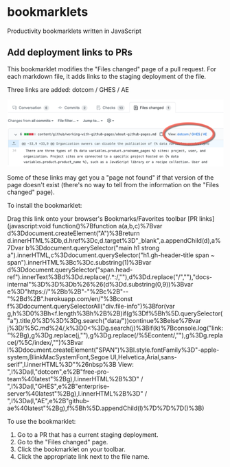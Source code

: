 # bookmarklets
Productivity bookmarklets written in JavaScript 

## Add deployment links to PRs

This bookmarklet modifies the "Files changed" page of a pull request. For each markdown file, it adds links to the  staging deployment of the file. 

Three links are added: dotcom / GHES / AE

![Links added to a PR](bookmarklet-pr-links.png)

Some of these links may get you a "page not found" if that version of the page doesn't exist (there's no way to tell from the information on the "Files changed" page).

To install the bookmarklet:

Drag this link onto your browser's Bookmarks/Favorites toolbar [PR links](javascript:void function()%7Bfunction a(a,b,c)%7Bvar d%3Ddocument.createElement(&quot;A&quot;)%3Breturn d.innerHTML%3Db,d.href%3Dc,d.target%3D&quot;_blank&quot;,a.appendChild(d),a%7Dvar b%3Ddocument.querySelector(&quot;main h1 strong a&quot;).innerHTML,c%3Ddocument.querySelector(&quot;h1.gh-header-title span ~ span&quot;).innerHTML%3Bc%3Dc.substring(1)%3Bvar d%3Ddocument.querySelector(&quot;span.head-ref&quot;).innerText%3Bd%3Dd.replace(/.*:/,&quot;&quot;),d%3Dd.replace(&quot;/&quot;,&quot;&quot;),&quot;docs-internal&quot;%3D%3D%3Db%26%26(d%3Dd.substring(0,9))%3Bvar e%3D&quot;https://&quot;%2Bb%2B&quot;-&quot;%2Bc%2B&quot;--&quot;%2Bd%2B&quot;.herokuapp.com/en/&quot;%3Bconst f%3Ddocument.querySelectorAll(&quot;div.file-info&quot;)%3Bfor(var g,h%3D0%3Bh<f.length%3Bh%2B%2B)if(g%3Df%5Bh%5D.querySelector(&quot;a&quot;).title,0%3D%3D%3Dg.search(&quot;data/&quot;))continue%3Belse%7Bvar j%3D/%5C.md%24/,k%3D0<%3Dg.search(j)%3Bif(k)%7Bconsole.log(&quot;link: &quot;%2Bg),g%3Dg.replace(j,&quot;&quot;),g%3Dg.replace(/%5Econtent/,&quot;&quot;),g%3Dg.replace(/%5C/index/,&quot;&quot;)%3Bvar l%3Ddocument.createElement(&quot;SPAN&quot;)%3Bl.style.fontFamily%3D&quot;-apple-system,BlinkMacSystemFont,Segoe UI,Helvetica,Arial,sans-serif&quot;,l.innerHTML%3D&quot;%26nbsp%3B View: &quot;,l%3Da(l,&quot;dotcom&quot;,e%2B&quot;free-pro-team%40latest&quot;%2Bg),l.innerHTML%2B%3D&quot; / &quot;,l%3Da(l,&quot;GHES&quot;,e%2B&quot;enterprise-server%40latest&quot;%2Bg),l.innerHTML%2B%3D&quot; / &quot;,l%3Da(l,&quot;AE&quot;,e%2B&quot;github-ae%40latest&quot;%2Bg),f%5Bh%5D.appendChild(l)%7D%7D%7D()%3B)

To use the bookmarklet:

1. Go to a PR that has a current staging deployment. 
2. Go to the "Files changed" page. 
3. Click the bookmarklet on your toolbar. 
4. Click the appropriate link next to the file name. 
